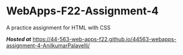 # WebApps-F22-Assignment-4
A practice assignment for HTML with CSS

***Hosted at*** https://44-563-web-apps-f22.github.io/44563-webapps-assignment-4-AnilkumarPalavelli/
